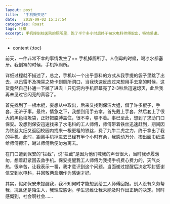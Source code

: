 ```yaml
---
layout: post
title:  "手机毁灭记"
date:   2018-09-02 15:37:54
categories: Roast
tags: 吐槽
excerpt: 手机掉到校医院的厕所里，跑了半个多小时后终于被水电科师傅取出，特地感谢。 
---
```


* content
{:toc}


前天，一件非常不幸的事情发生了== 手机掉厕所了。人倒霉的时候，喝凉水都塞牙。我倒霉的时候，手机掉厕所。

详细过程就不描述了，总之，手机以一个出乎意料的方式从我手提的袋子里跳了出去，以迅雷不及掩耳之势卡到厕所洞口，当我快速反应过来想用手去拿的时候，这货竟然自己扑通一下掉了进去！只见洞内手机屏幕亮了2-3秒后迅速熄灭，此后我再未见过它闪亮的真容了。

首先找到了一根木棍，妄想从中取出，后来又找到保洁大姐，借了许多棍子，手套，无济于事。最终，情急之下，我想到用手去拿。首先戴上手套，然后套上了很大的黑色垃圾袋，正好把胳膊盖住，很不幸，够不着。事已至此，想到了求助门口保安。没想到保安迅速找来了水电科的工人师傅，师傅带着铁丝迅速赶到，期间因为铁丝太细又返回校园内找来一根更粗的铁丝，费了九牛二虎之力，终于拿出了我的手机。此时，距离手机掉进去已经有半个小时有余，我感动万分，掏出面巾纸递给师傅擦汗，谢过师傅后便匆匆离去。

在门口遭到保安的“拦截”，说“拦截”是因为他们喊我的声音很大，当时我步履匆匆，想着赶紧回去救手机。保安提醒我工人师傅为我捞手机费心费力的，天气炎热，很辛苦，让我表示一番，我才意识到这个问题。当面谢过提醒后决定写封感谢信交到水电科，并回敬两盒烟作为感谢才好。

其实，假如保安未提醒我，我不知何时才能想到给工人师傅回报。别人没有义务帮我，况且还是陌生人，我理应感谢。学生思维让我未能及时作出正确的决定。同时感慨到，社会啊社会......





